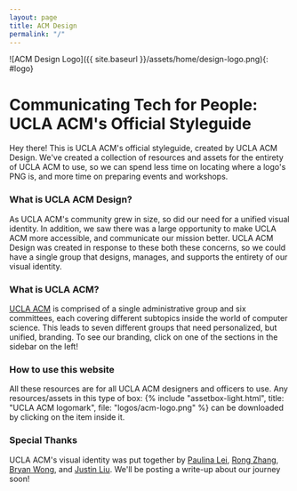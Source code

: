 ```yaml
---
layout: page
title: ACM Design
permalink: "/"
---
```


![ACM Design Logo]({{ site.baseurl }}/assets/home/design-logo.png){: #logo}

# Communicating Tech for People: UCLA ACM's Official Styleguide  #
Hey there! This is UCLA ACM's official styleguide, created by UCLA ACM Design. We've created a collection of resources and assets for the entirety of UCLA ACM to use, so we can spend less time on locating where a logo's PNG is, and more time on preparing events and workshops.

### What is UCLA ACM Design? ###
As UCLA ACM's community grew in size, so did our need for a unified visual identity. In addition, we saw there was a large opportunity to make UCLA ACM more accessible, and communicate our mission better. UCLA ACM Design was created in response to these both these concerns, so we could have a single group that designs, manages, and supports the entirety of our visual identity.

### What is UCLA ACM? ###
[UCLA ACM](http://www.uclaacm.com/) is comprised of a single administrative group and six committees, each covering different subtopics inside the world of computer science. This leads to seven different groups that need personalized, but unified, branding. To see our branding, click on one of the sections in the sidebar on the left!

### How to use this website ###
All these resources are for all UCLA ACM designers and officers to use. Any resources/assets in this type of box:
{% include "assetbox-light.html", title: "UCLA ACM logomark", file: "logos/acm-logo.png" %}
can be downloaded by clicking on the item inside it.

### Special Thanks ###
UCLA ACM's visual identity was put together by <a href="http://www.paulinalei.com/">Paulina Lei</a>, <a href="https://rongzhang.myportfolio.com">Rong Zhang</a>, <a href="http://wongbryan.design/">Bryan Wong</a>, and <a href="https://justin-liu.me/">Justin Liu</a>. We'll be posting a write-up about our journey soon!